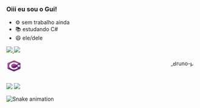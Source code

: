 ### Oiii eu sou o Gui!

- ⚙️ sem trabalho ainda
- 📚 estudando C#
- 😄 ele/dele
<div>
  <a href="https://github.com/grsilv">
  <img height="130em" src="https://github-readme-stats.vercel.app/api?username=grsilv&show_icons=true&theme=dark&include_all_commits=true&count_private=true"/>
  <img height="130em" src="https://github-readme-stats.vercel.app/api/top-langs/?username=grsilv&layout=compact&langs_count=7&theme=dark"/>
</div>
  
  <div style="display: inline_block"><br>
  <img align="center" alt="Gui-Csharp" height="30" width="40" src="https://raw.githubusercontent.com/devicons/devicon/master/icons/csharp/csharp-original.svg">
  <img align="right" alt="Bruno-pic" height="150" style="border-radius:50px;" src="https://64.media.tumblr.com/78b103315bdb0a0706995885e1c6ed5c/0028c3c0681db4ed-1d/s1280x1920/86363ab25963e8db2e421e0557e2ca84ff123ab0.png">
</div>
  
 ##
  
  <div>
    <a href="www.linkedin.com/in/grsilv" target="_blank"><img src="https://img.shields.io/badge/LinkedIn-0077B5?style=for-the-badge&logo=linkedin&logoColor=white" target="_blank"></a> 
  <a href = "contatogrsilva@gmail.com"><img src="https://img.shields.io/badge/Gmail-D14836?style=for-the-badge&logo=gmail&logoColor=white" target="_blank"></a>
  </div>
  
  ![Snake animation](https://github.com/grsilv/grsilv/blob/output/github-contribution-grid-snake.svg)
  

